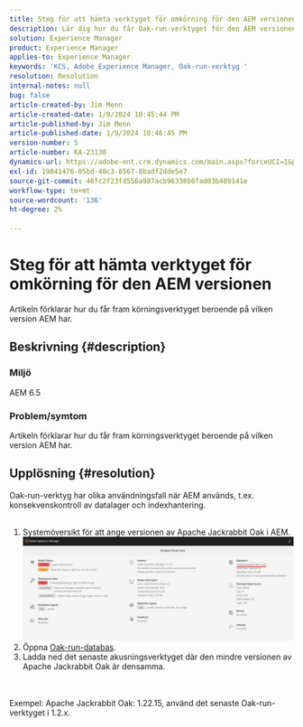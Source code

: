 ```yaml
---
title: Steg för att hämta verktyget för omkörning för den AEM versionen
description: Lär dig hur du får Oak-run-verktyget för den AEM versionen
solution: Experience Manager
product: Experience Manager
applies-to: Experience Manager
keywords: 'KCS, Adobe Experience Manager, Oak-run-verktyg '
resolution: Resolution
internal-notes: null
bug: false
article-created-by: Jim Menn
article-created-date: 1/9/2024 10:45:44 PM
article-published-by: Jim Menn
article-published-date: 1/9/2024 10:46:45 PM
version-number: 5
article-number: KA-23130
dynamics-url: https://adobe-ent.crm.dynamics.com/main.aspx?forceUCI=1&pagetype=entityrecord&etn=knowledgearticle&id=d4342ecf-40af-ee11-a569-6045bd006268
exl-id: 19841476-05bd-40c3-8567-8badf2dde5e7
source-git-commit: 46fc2f23fd556a987acb96338b6fad03b489141e
workflow-type: tm+mt
source-wordcount: '136'
ht-degree: 2%

---
```


# Steg för att hämta verktyget för omkörning för den AEM versionen


Artikeln förklarar hur du får fram körningsverktyget beroende på vilken version AEM har.

## Beskrivning {#description}


### Miljö

AEM 6.5

### Problem/symtom

Artikeln förklarar hur du får fram körningsverktyget beroende på vilken version AEM har.


## Upplösning {#resolution}

Oak-run-verktyg har olika användningsfall när AEM används, t.ex. konsekvenskontroll av datalager och indexhantering.<br>    <br>
1. Systemöversikt för att ange versionen av Apache Jackrabbit Oak i AEM.
   ![](assets/9c19e0e0-dc7d-ee11-8179-6045bd006a22.png)
2. Öppna [Oak-run-databas](https://repo1.maven.org/maven2/org/apache/jackrabbit/oak-run/).<br>
3. Ladda ned det senaste akusningsverktyget där den mindre versionen av Apache Jackrabbit Oak är densamma.

<br>    <br>    Exempel: Apache Jackrabbit Oak: 1.22.15, använd det senaste Oak-run-verktyget i 1.2.x.
